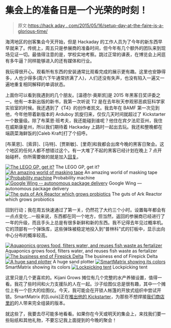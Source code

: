 # 集会上的准备日是一个光荣的时刻！

> 原文:[https://hack aday . com/2015/05/16/setup-day-at-the-faire-is-a-glorious-time/](https://hackaday.com/2015/05/16/setup-day-at-the-faire-is-a-glorious-time/)

海湾地区的创客集会今天开始，但是 Hackaday 的工作人员为了今年的新东西早早就来了。传统上，周五只是参展商的准备时间，但今年有几个额外的团队来到现场见证一切。最值得注意的是，学校实地考察。跳过正常的课表，在博览会上闲逛有多牛逼？同样能够进入的还有媒体和行业。

我玩得很开心。观看所有东西的安装通常比观看完成的展示更有趣。这里也安静得多，人也少得多(周六下午通常挤满了人)，人们还没有失声，也没有陷入一遍又一遍地重复相同解释的单调状态。

上面你可以看到我遇到的几个朋友。[温德尔·奥斯凯]是 2015 年黑客日奖评委之一。他有一本新出版的新书，我第一次听说 T2 是在去年秋天参观邪恶疯狂科学家实验室的时候。我还遇到了《T4》的创作者凯文。我去年在 BAMF 第一次见到他，今年他带着新版本的 Arduboy 凯旋归来，仅仅几天时间就超过了 Kickstarter 一个数量级。除了布莱恩·班考夫，我还能碰到谁呢？他住在宾夕法尼亚州，我住在威斯康星州，所以我们期待着 Hackaday 上路时一起出去玩。我还和整晚都在端蔬菜海鲜饭的[Caleb Kraft]打了个招呼。

[布莱恩]、[索菲]、[马特]、[贾斯敏]、[里奇]和我都会出席今晚的黑客日聚会。这个地区的任何人都不想错过这个。有一大堆了不起的黑客已经计划在晚上 7 点开始碰杯。你所需要做的就是加入[回复](http://bamf.hackaday.io/)。

 [![The LEGO GP, get it?](../Images/8db73735272ec5c12c8237752083ab68.png "DSC_0662")](https://hackaday.com/2015/05/16/setup-day-at-the-faire-is-a-glorious-time/dsc_0662/) The LEGO GP, get it? [![An amazing world of masking tape](../Images/e70c52b2b750a6b6e64616c98ca1cc9f.png "DSC_0665")](https://hackaday.com/2015/05/16/setup-day-at-the-faire-is-a-glorious-time/dsc_0665/) An amazing world of masking tape [![Probability machine](../Images/a09e5743e3654c5b89df13818620b047.png "DSC_0670")](https://hackaday.com/2015/05/16/setup-day-at-the-faire-is-a-glorious-time/dsc_0670/) Probability machine [![Google Wing -- autonomous package delivery](../Images/b55e278aef78eb2d983ea578a584ccb1.png "DSC_0687")](https://hackaday.com/2015/05/16/setup-day-at-the-faire-is-a-glorious-time/dsc_0687/) Google Wing — autonomous package delivery [![The guts of Ark Reactor which grows probiotics](../Images/910ca12c1e25f5a2e168824037384826.png "DSC_0698")](https://hackaday.com/2015/05/16/setup-day-at-the-faire-is-a-glorious-time/dsc_0698/) The guts of Ark Reactor which grows probiotics

回到行动；我在周五快速通过了第一关，仍然花了大约三个小时。设置每年都会有一点点变化…一般来说，东西都在同一个地方，但当然，返回的参展商已经进行了一年的升级，而且手头上总是有很多新鲜和新的东西。我不记得去年见过概率机。它的顶部有一个弹珠库，这些弹珠被稳定地投入到“普林科”式的钉板中，显示出向中心分布的概率较高。

 [![Aquaponics grows food, filters water, and reuses fish waste as fertalizer](../Images/93cc8ba324d6fb6340d85b3c439f3ab7.png "DSC_0703")](https://hackaday.com/2015/05/16/setup-day-at-the-faire-is-a-glorious-time/dsc_0703/) Aquaponics grows food, filters water, and reuses fish waste as fertalizer [![The business end of Firepick Delta](../Images/b5f0417d6e697ef38c9d0e9e6c187322.png "DSC_0711")](https://hackaday.com/2015/05/16/setup-day-at-the-faire-is-a-glorious-time/dsc_0711/) The business end of Firepick Delta [![A huge sand plotter](../Images/5ca929eb4f223c8092f2b71bfbedee48.png "DSC_0723")](https://hackaday.com/2015/05/16/setup-day-at-the-faire-is-a-glorious-time/dsc_0723/) A huge sand plotter [![SmartMatrix showing its colors](../Images/06128df4680445641e0996424fa86e5f.png "DSC_0732")](https://hackaday.com/2015/05/16/setup-day-at-the-faire-is-a-glorious-time/dsc_0732/) SmartMatrix showing its colors [![Lockpicking tent](../Images/605a50edc9f50e2326e533b37c5588ec.png "DSC_0659")](https://hackaday.com/2015/05/16/setup-day-at-the-faire-is-a-glorious-time/dsc_0659/) Lockpicking tent

这里只是几个更喜欢的。Kijani Grows 摊位有几个完整的水产养殖设置，值得一看。我花了些时间和火力支援队的人在一起。沙子绘图仪总是很有趣，其中一个摊位上有一个巨大的绘图仪。今天，我可能会在开锁人帐篷的开放式组织中尝试开锁。SmartMatrix 的[Louis]正在[推出他的 Kickstarter](https://www.kickstarter.com/projects/pixelmatix/smartmatrix-dynamic-led-art-display-and-music-visu)，为那些不想焊接[我们商店里的](http://store.hackaday.com/collections/products-toys-kits/products/smartmatrix-bundle)的人带来完全组装的版本。

就这些了，我要去尽可能多地看看。如果你在今天或明天的集会上，来找我们要一些贴纸和其他礼物，不要忘记我上面提到的今晚的聚会！